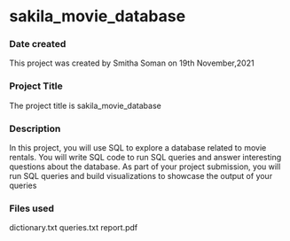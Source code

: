 # sakila_movie_database

### Date created
This project was created by Smitha Soman on 19th November,2021

### Project Title
The project title is sakila_movie_database

### Description
In this project, you will use SQL to explore a database related to movie rentals. You will write SQL code to run SQL queries and answer interesting questions about the database. As part of your project submission, you will run SQL queries and build visualizations to showcase the output of your queries

### Files used
dictionary.txt
queries.txt
report.pdf
